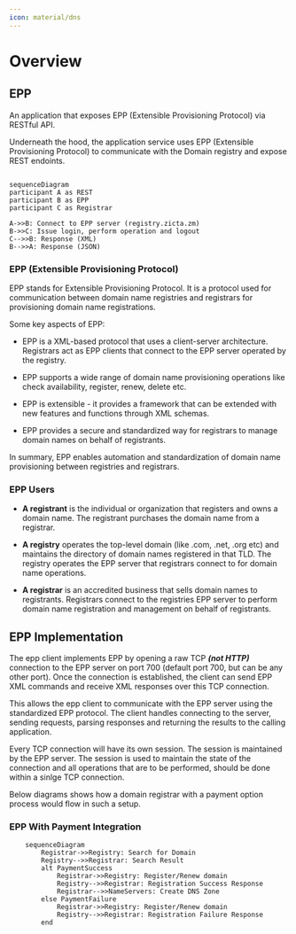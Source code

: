 ```yaml
---
icon: material/dns 
---
```

# Overview

## EPP

An application that exposes EPP (Extensible Provisioning Protocol) via RESTful API.

Underneath the hood, the application service uses EPP (Extensible Provisioning Protocol) to communicate with the Domain registry and expose REST endoints.


```mermaid

sequenceDiagram
participant A as REST
participant B as EPP
participant C as Registrar

A->>B: Connect to EPP server (registry.zicta.zm)
B->>C: Issue login, perform operation and logout
C-->>B: Response (XML)
B-->>A: Response (JSON)

```

### EPP (Extensible Provisioning Protocol)

EPP stands for Extensible Provisioning Protocol. It is a protocol used for communication between domain name registries and registrars for provisioning domain name registrations. 

Some key aspects of EPP:

- EPP is a XML-based protocol that uses a client-server architecture. Registrars act as EPP clients that connect to the EPP server operated by the registry.

- EPP supports a wide range of domain name provisioning operations like check availability, register, renew, delete etc. 

- EPP is extensible - it provides a framework that can be extended with new features and functions through XML schemas.

- EPP provides a secure and standardized way for registrars to manage domain names on behalf of registrants.

In summary, EPP enables automation and standardization of domain name provisioning between registries and registrars.

### EPP Users

- **A registrant** is the individual or organization that registers and owns a domain name. The registrant purchases the domain name from a registrar.

- **A registry** operates the top-level domain (like .com, .net, .org etc) and maintains the directory of domain names registered in that TLD. The registry operates the EPP server that registrars connect to for domain name operations.

- **A registrar** is an accredited business that sells domain names to registrants. Registrars connect to the registries EPP server to perform domain name registration and management on behalf of registrants.

## EPP Implementation

The epp client implements EPP by opening a raw TCP ***(not HTTP)*** connection to the EPP server on port 700 (default port 700, but can be any other port). Once the connection is established, the client can send EPP XML commands and receive XML responses over this TCP connection.

This allows the epp client to communicate with the EPP server using the standardized EPP protocol. The client handles connecting to the server, sending requests, parsing responses and returning the results to the calling application.

Every TCP connection will have its own session. The session is maintained by the EPP server. The session is used to maintain the state of the connection and all operations that are to be performed, should be done within a sinlge TCP connection.

Below diagrams shows how a domain registrar with a payment option process would flow in such a setup.

### EPP With Payment Integration


```mermaid
    sequenceDiagram
        Registrar->>Registry: Search for Domain
        Registry-->>Registrar: Search Result
        alt PaymentSuccess
            Registrar->>Registry: Register/Renew domain
            Registry-->>Registrar: Registration Success Response
            Registrar-->>NameServers: Create DNS Zone
        else PaymentFailure
            Registrar->>Registry: Register/Renew domain
            Registry-->>Registrar: Registration Failure Response
        end
```